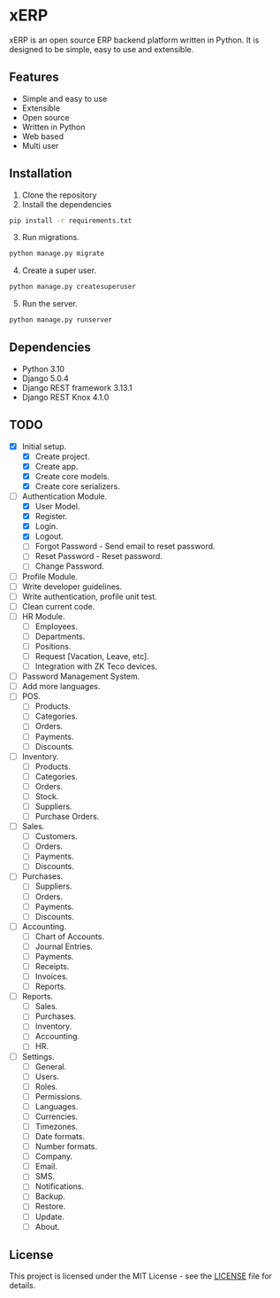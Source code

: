 # xERP

xERP is an open source ERP backend platform written in Python.
It is designed to be simple, easy to use and extensible.

## Features

- Simple and easy to use
- Extensible
- Open source
- Written in Python
- Web based
- Multi user

## Installation

1. Clone the repository
2. Install the dependencies

```bash
pip install -r requirements.txt
```

3. Run migrations.

```bash
python manage.py migrate
```

4. Create a super user.

```bash
python manage.py createsuperuser
```

5. Run the server.

```bash
python manage.py runserver
```

## Dependencies

- Python 3.10
- Django 5.0.4
- Django REST framework 3.13.1
- Django REST Knox 4.1.0

## TODO

- [x] Initial setup.
    - [x] Create project.
    - [x] Create app.
    - [x] Create core models.
    - [x] Create core serializers.
- [ ] Authentication Module.
    - [x] User Model.
    - [x] Register.
    - [x] Login.
    - [x] Logout.
    - [ ] Forgot Password - Send email to reset password.
    - [ ] Reset Password - Reset password.
    - [ ] Change Password.
- [ ] Profile Module.
- [ ] Write developer guidelines.
- [ ] Write authentication, profile unit test.
- [ ] Clean current code.
- [ ] HR Module.
    - [ ] Employees.
    - [ ] Departments.
    - [ ] Positions.
    - [ ] Request [Vacation, Leave, etc].
    - [ ] Integration with ZK Teco devices.
- [ ] Password Management System.
- [ ] Add more languages.
- [ ] POS.
    - [ ] Products.
    - [ ] Categories.
    - [ ] Orders.
    - [ ] Payments.
    - [ ] Discounts.
- [ ] Inventory.
    - [ ] Products.
    - [ ]  Categories.
    - [ ] Orders.
    - [ ] Stock.
    - [ ] Suppliers.
    - [ ] Purchase Orders.
- [ ] Sales.
    - [ ] Customers.
    - [ ] Orders.
    - [ ] Payments.
    - [ ] Discounts.
- [ ] Purchases.
    - [ ] Suppliers.
    - [ ] Orders.
    - [ ] Payments.
    - [ ] Discounts.
- [ ] Accounting.
    - [ ] Chart of Accounts.
    - [ ] Journal Entries.
    - [ ] Payments.
    - [ ] Receipts.
    - [ ] Invoices.
    - [ ] Reports.
- [ ] Reports.
    - [ ] Sales.
    - [ ] Purchases.
    - [ ] Inventory.
    - [ ] Accounting.
    - [ ] HR.
- [ ] Settings.
    - [ ] General.
    - [ ] Users.
    - [ ] Roles.
    - [ ] Permissions.
    - [ ] Languages.
    - [ ] Currencies.
    - [ ] Timezones.
    - [ ] Date formats.
    - [ ] Number formats.
    - [ ] Company.
    - [ ] Email.
    - [ ] SMS.
    - [ ] Notifications.
    - [ ] Backup.
    - [ ] Restore.
    - [ ] Update.
    - [ ] About.

## License

This project is licensed under the MIT License - see the [LICENSE](LICENSE) file for details.
